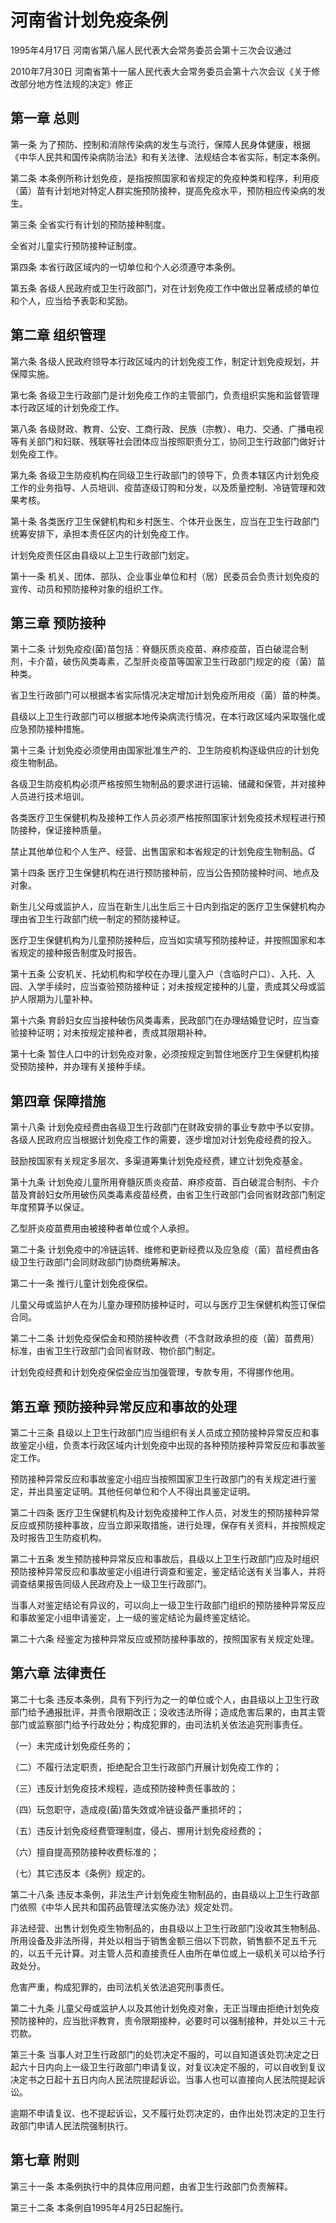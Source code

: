 # 河南省计划免疫条例

1995年4月17日 河南省第八届人民代表大会常务委员会第十三次会议通过

2010年7月30日 河南省第十一届人民代表大会常务委员会第十六次会议《关于修改部分地方性法规的决定》修正

<!-- INFO END -->

## 第一章  总则

第一条 为了预防、控制和消除传染病的发生与流行，保障人民身体健康，根据《中华人民共和国传染病防治法》和有关法律、法规结合本省实际，制定本条例。

第二条 本条例所称计划免疫，是指按照国家和省规定的免疫种类和程序，利用疫（菌）苗有计划地对特定人群实施预防接种，提高免疫水平，预防相应传染病的发生。

第三条 全省实行有计划的预防接种制度。

全省对儿童实行预防接种证制度。

第四条 本省行政区域内的一切单位和个人必须遵守本条例。

第五条 各级人民政府或卫生行政部门，对在计划免疫工作中做出显著成绩的单位和个人，应当给予表彰和奖励。

## 第二章  组织管理

第六条 各级人民政府领导本行政区域内的计划免疫工作，制定计划免疫规划，并保障实施。

第七条 各级卫生行政部门是计划免疫工作的主管部门，负责组织实施和监督管理本行政区域的计划免疫工作。

第八条 各级财政、教育、公安、工商行政、民族（宗教）、电力、交通、广播电视等有关部门和妇联、残联等社会团体应当按照职责分工，协同卫生行政部门做好计划免疫工作。

第九条 各级卫生防疫机构在同级卫生行政部门的领导下，负责本辖区内计划免疫工作的业务指导、人员培训、疫苗逐级订购和分发，以及质量控制、冷链管理和效果考核。

第十条 各类医疗卫生保健机构和乡村医生、个体开业医生，应当在卫生行政部门统筹安排下，承担本责任区内的计划免疫工作。

计划免疫责任区由县级以上卫生行政部门划定。

第十一条 机关、团体、部队、企业事业单位和村（居）民委员会负责计划免疫的宣传、动员和预防接种对象的组织工作。

## 第三章  预防接种

第十二条 计划免疫疫(菌)苗包括：脊髓灰质炎疫苗、麻疹疫苗，百白破混合制剂，卡介苗，破伤风类毒素，乙型肝炎疫苗等国家卫生行政部门规定的疫（菌）苗种类。

省卫生行政部门可以根据本省实际情况决定增加计划免疫所用疫（菌）苗的种类。

县级以上卫生行政部门可以根据本地传染病流行情况，在本行政区域内采取强化或应急预防接种措施。

第十三条 计划免疫必须使用由国家批准生产的、卫生防疫机构逐级供应的计划免疫生物制品。

各级卫生防疫机构必须严格按照生物制品的要求进行运输、储藏和保管，并对接种人员进行技术培训。

各类医疗卫生保健机构及接种工作人员必须严格按照国家计划免疫技术规程进行预防接种，保证接种质量。

禁止其他单位和个人生产、经营、出售国家和本省规定的计划免疫生物制品。

第十四条 医疗卫生保健机构在进行预防接种前，应当公告预防接种时间、地点及对象。

新生儿父母或监护人，应当在新生儿出生后三十日内到指定的医疗卫生保健机构办理由省卫生行政部门统一制定的预防接种证。

医疗卫生保健机构为儿童预防接种后，应当如实填写预防接种证，并按照国家和本省规定的接种报告制度及时报告。

第十五条 公安机关、托幼机构和学校在办理儿童入户（含临时户口）、入托、入园、入学手续时，应当查验预防接种证；对未按规定接种的儿童，责成其父母或监护人限期为儿童补种。

第十六条 育龄妇女应当接种破伤风类毒素，民政部门在办理结婚登记时，应当查验接种证明；对未按规定接种者，责成其限期补种。

第十七条 暂住人口中的计划免疫对象，必须按规定到暂住地医疗卫生保健机构接受预防接种，并办理有关接种手续。

## 第四章  保障措施

第十八条 计划免疫经费由各级卫生行政部门在财政安排的事业专款中予以安排。各级人民政府应当根据计划免疫工作的需要，逐步增加对计划免疫经费的投入。

鼓励按国家有关规定多层次、多渠道筹集计划免疫经费，建立计划免疫基金。

第十九条 计划免疫儿童所用脊髓灰质炎疫苗、麻疹疫苗、百白破混合制剂、卡介苗及育龄妇女所用破伤风类毒素疫苗经费，由省卫生行政部门会同省财政部门制定年度预算予以保证。

乙型肝炎疫苗费用由被接种者单位或个人承担。

第二十条 计划免疫中的冷链运转、维修和更新经费以及应急疫（菌）苗经费由各级卫生行政部门会同财政部门协商统筹解决。

第二十一条 推行儿童计划免疫保偿。

儿童父母或监护人在为儿童办理预防接种证时，可以与医疗卫生保健机构签订保偿合同。

第二十二条 计划免疫保偿金和预防接种收费（不含财政承担的疫（菌）苗费用）标准，由省卫生行政部门会同省财政、物价部门制定。

计划免疫经费和计划免疫保偿金应当加强管理，专款专用，不得挪作他用。

## 第五章  预防接种异常反应和事故的处理

第二十三条 县级以上卫生行政部门应当组织有关人员成立预防接种异常反应和事故鉴定小组，负责本行政区域内计划免疫中出现的各种预防接种异常反应和事故鉴定工作。

预防接种异常反应和事故鉴定小组应当按照国家卫生行政部门的有关规定进行鉴定，并出具鉴定证明。其他任何单位和个人不得出具鉴定证明。

第二十四条 医疗卫生保健机构及计划免疫接种工作人员，对发生的预防接种异常反应或预防接种事故，应当立即采取措施，进行处理，保存有关资料，并按照规定及时报告卫生防疫机构。

第二十五条 发生预防接种异常反应和事故后，县级以上卫生行政部门应及时组织预防接种异常反应和事故鉴定小组进行调查和鉴定，鉴定结论送有关当事人，并将调查结果报告同级人民政府及上一级卫生行政部门。

当事人对鉴定结论有异议的，可以向上一级卫生行政部门组织的预防接种异常反应和事故鉴定小组申请鉴定，上一级的鉴定结论为最终鉴定结论。

第二十六条 经鉴定为接种异常反应或预防接种事故的，按照国家有关规定处理。

## 第六章  法律责任

第二十七条 违反本条例，具有下列行为之一的单位或个人，由县级以上卫生行政部门给予通报批评，并责令限期改正；没收违法所得；造成危害后果的，由其主管部门或监察部门给予行政处分；构成犯罪的，由司法机关依法追究刑事责任。

（一）未完成计划免疫任务的；

（二）不履行法定职责，拒绝配合卫生行政部门开展计划免疫工作的；

（三）违反计划免疫技术规程，造成预防接种责任事故的；

（四）玩忽职守，造成疫(菌)苗失效或冷链设备严重损坏的；

（五）违反计划免疫经费管理制度，侵占、挪用计划免疫经费的；

（六）擅自提高预防接种收费标准的；

（七）其它违反本《条例》规定的。

第二十八条 违反本条例，非法生产计划免疫生物制品的，由县级以上卫生行政部门依照《中华人民共和国药品管理法实施办法》规定处罚。

非法经营、出售计划免疫生物制品的，由县级以上卫生行政部门没收其生物制品、所用设备及非法所得，并处以相当于销售金额三倍以下罚款，销售额不足五千元的，以五千元计算。对主管人员和直接责任人由所在单位或上一级机关可以给予行政处分。

危害严重，构成犯罪的，由司法机关依法追究刑事责任。

第二十九条 儿童父母或监护人以及其他计划免疫对象，无正当理由拒绝计划免疫预防接种的，应当批评教育，责令限期接种，必要时可以强制接种，并处以三十元罚款。

第三十条 当事人对卫生行政部门的处罚决定不服的，可以自知道该处罚决定之日起六十日内向上一级卫生行政部门申请复议，对复议决定不服的，可以自收到复议决定书之日起十五日内向人民法院提起诉讼。当事人也可以直接向人民法院提起诉讼。

逾期不申请复议、也不提起诉讼，又不履行处罚决定的，由作出处罚决定的卫生行政部门申请人民法院强制执行。

## 第七章  附则

第三十一条 本条例执行中的具体应用问题，由省卫生行政部门负责解释。

第三十二条 本条例自1995年4月25日起施行。

